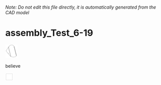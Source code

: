 ###### Note: Do not edit this file directly, it is automatically generated from the CAD model

# assembly_Test_6-19

![](/project.svg)



 believe 

![readme](/readme1719765009230.svg)





